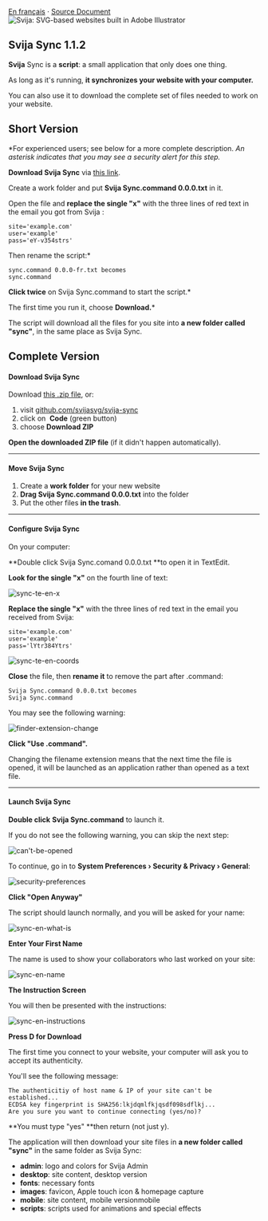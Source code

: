 [En français](https://github.com/svijasvg/svija-sync/blob/master/lisez-moi.md) · [Source Document](https://docs.svija.com/en/quick-start/1-1-svija-sync)
![Svija: SVG-based websites built in Adobe Illustrator](http://files.svija.com/github/readme-logo.png "Svija: SVG-based websites built in Adobe Illustrator")

Svija Sync 1.1.2
-------------------------------------

**Svija** Sync is a **script**: a small application that only does one thing.

As long as it's running, **it synchronizes your website with your computer.**

You can also use it to download the complete set of files needed to work on your website.

Short Version
-------------

*For experienced users; see below for a more complete description.
*An asterisk indicates that you may see a security alert for this step.*

**Download Svija Sync** via [this link](https://github.com/svijasvg/svija-sync/archive/master.zip).

Create a work folder and put **Svija Sync.command 0.0.0.txt** in it.

Open the file and **replace the single "x"** with the three lines of red text in the email you got from Svija :

    site='example.com'
    user='example'
    pass='eY-v354strs'

Then rename the script:* 

    sync.command 0.0.0-fr.txt becomes
    sync.command

**Click twice** on Svija Sync.command to start the script.*

The first time you run it, choose **Download.***

The script will download all the files for you site into **a new folder called "sync"**, in the same place as Svija Sync.

Complete Version
----------------

#### Download Svija Sync

Download [this .zip file](https://github.com/svijasvg/svija-sync/archive/master.zip), or:

1.  visit [github.com/svijasvg/svija-sync](https://github.com/svijasvg/svija-sync)
2.  click on  **Code** (green button)
3.  choose **Download ZIP**

**Open the downloaded ZIP file** (if it didn't happen automatically).

* * * * *

#### Move Svija Sync

1.  Create a **work folder** for your new website
2.  **Drag Svija Sync.command 0.0.0.txt** into the folder
3.  Put the other files **in the trash**.

* * * * *

#### Configure Svija Sync

On your computer:

**Double click Svija Sync.comand 0.0.0.txt **to open it in TextEdit.

**Look for the single "x"** on the fourth line of text:

![sync-te-en-x](https://docs.svija.com/wp-content/uploads/elementor/thumbs/sync-te-en-x-1-ot4im2e1tuzkez0psre5kwijus9elm2egg35gmx9rs.jpg "sync-te-en-x")

**Replace the single "x"** with the three lines of red text in the email you received from Svija:

    site='example.com'
    user='example'
    pass='lYtr384Ytrs'

![sync-te-en-coords](https://docs.svija.com/wp-content/uploads/2020/07/sync-te-en-coords.jpg "sync-te-en-coords")

**Close** the file, then **rename it** to remove the part after .command:

    Svija Sync.command 0.0.0.txt becomes
    Svija Sync.command

You may see the following warning:

![finder-extension-change](https://docs.svija.com/wp-content/uploads/elementor/thumbs/finder-extension-change-onwwosepuqtvpw8jx7nf86l79qukvnq1zyin4gjxuk.jpg "finder-extension-change")

**Click "Use .command".**

Changing the filename extension means that the next time the file is opened, it will be launched as an application rather than opened as a text file.

* * * * *

#### Launch Svija Sync

**Double click** **Svija Sync.command** to launch it.

If you do not see the following warning, you can skip the next step:

![can't-be-opened](https://docs.svija.com/wp-content/uploads/elementor/thumbs/cant-be-opened-onwworgvnwt2l0ubilqgmgiy76vjjb2x1k2xqv9wtg.jpg "can't-be-opened")

To continue, go in to **System Preferences › Security & Privacy › General**:

![security-preferences](https://docs.svija.com/wp-content/uploads/elementor/thumbs/security-preferences-onwwosepuqymrt7ld70dqsk3aaowqhgciauxnzx490.jpg "security-preferences")

**Click "Open Anyway"**

The script should launch normally, and you will be asked for your name:

![sync-en-what-is](https://docs.svija.com/wp-content/uploads/elementor/thumbs/sync-en-what-is-ot4i8ry776syjeq905siy0qxpyu3j7hqirbpekjn68.jpg "sync-en-what-is")

**Enter Your First Name**

The name is used to show your collaborators who last worked on your site:

![sync-en-name](https://docs.svija.com/wp-content/uploads/2020/07/sync-en-name.jpg "sync-en-name")

**The Instruction Screen**

You will then be presented with the instructions:

![sync-en-instructions](https://docs.svija.com/wp-content/uploads/elementor/thumbs/sync-en-instructions-ot4i8r0d0cro7srm5ndwdizh4kyqbie06mo7xal1cg.jpg "sync-en-instructions")

**Press D for Download**

The first time you connect to your website, your computer will ask you to accept its authenticity.

You'll see the following message:

    The authenticitiy of host name & IP of your site can't be established...
    ECDSA key fingerprint is SHA256:lkjdqmlfkjqsdf098sdflkj...
    Are you sure you want to continue connecting (yes/no)?

**You must type "yes" **then return (not just y).

The application will then download your site files in **a new folder called "sync"** in the same folder as Svija Sync:

-   **admin**: logo and colors for Svija Admin
-   **desktop**: site content, desktop version
-   **fonts**: necessary fonts
-   **images**: favicon, Apple touch icon & homepage capture
-   **mobile**: site content, mobile versionmobile
-   **scripts**: scripts used for animations and special effects